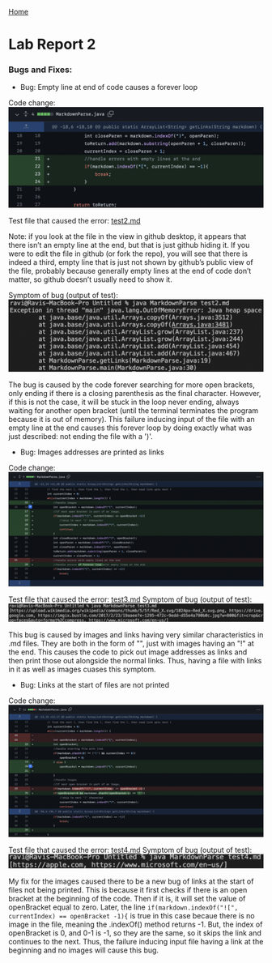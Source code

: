 [Home](../index.md)

# Lab Report 2

### Bugs and Fixes:

* Bug: Empty line at end of code causes a forever loop

Code change: ![Image](images/change1.png)


Test file that caused the error: [test2.md](https://github.com/ravishende/markdown-parser/blob/main/test2.md?plain=1)

Note: if you look at the file in the view in github desktop, it appears that there isn’t an empty line at the end, but that is just github hiding it. If you were to edit the file in github (or fork the repo), you will see that there is indeed a third, empty line that is just not shown by github’s public view of the file, probably because generally empty lines at the end of code don’t matter, so github doesn’t usually need to show it.


Symptom of bug (output of test): ![Image](images/symptom1.png)


The bug is caused by the code forever searching for more open brackets, only ending if there is a closing parenthesis as the final character. However, if this is not the case, it will be stuck in the loop never ending, always waiting for another open bracket (until the terminal terminates the program because it is out of memory). This failure inducing input of the file with an empty line at the end causes this forever loop by doing exactly what was just described: not ending the file with a ')'.






* Bug: Images addresses are printed as links

Code change: ![Image](images/change2.png)


Test file that caused the error: [test3.md](https://github.com/ravishende/markdown-parser/blob/main/test3.md?plain=1)
Symptom of bug (output of test): ![Image](images/symptom2.png)


This bug is caused by images and links having very similar characteristics in .md files. They are both in the form of "[]()", just with images having an "!" at the end. This causes the code to pick out image addresses as links and then print those out alongside the normal links. Thus, having a file with links in it as well as images cuases this symptom.







* Bug: Links at the start of files are not printed

Code change: ![Image](images/change3.png)


Test file that caused the error: [test4.md](https://github.com/ravishende/markdown-parser/blob/main/test4.md?plain=1)
Symptom of bug (output of test): ![Image](images/symptom3.png)


My fix for the images caused there to be a new bug of links at the start of files not being printed. This is because it first checks if there is an open bracket at the beginning of the code. Then if it is, it will set the value of openBracket equal to zero. Later, the line `if(markdown.indexOf("![", currentIndex) == openBracket -1){` is true in this case becaue there is no image in the file, meaning the .indexOf() method returns -1. But, the index of openBracket is 0, and 0-1 is -1, so they are the same, so it skips the link and continues to the next. Thus, the failure inducing input file having a link at the beginning and no images will cause this bug.